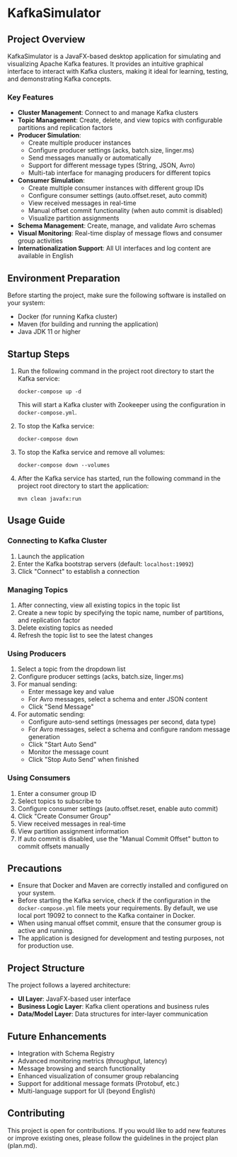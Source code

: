 # KafkaSimulator

## Project Overview
KafkaSimulator is a JavaFX-based desktop application for simulating and visualizing Apache Kafka features. It provides an intuitive graphical interface to interact with Kafka clusters, making it ideal for learning, testing, and demonstrating Kafka concepts.

### Key Features
- **Cluster Management**: Connect to and manage Kafka clusters
- **Topic Management**: Create, delete, and view topics with configurable partitions and replication factors
- **Producer Simulation**: 
  - Create multiple producer instances
  - Configure producer settings (acks, batch.size, linger.ms)
  - Send messages manually or automatically
  - Support for different message types (String, JSON, Avro)
  - Multi-tab interface for managing producers for different topics
- **Consumer Simulation**:
  - Create multiple consumer instances with different group IDs
  - Configure consumer settings (auto.offset.reset, auto commit)
  - View received messages in real-time
  - Manual offset commit functionality (when auto commit is disabled)
  - Visualize partition assignments
- **Schema Management**: Create, manage, and validate Avro schemas
- **Visual Monitoring**: Real-time display of message flows and consumer group activities
- **Internationalization Support**: All UI interfaces and log content are available in English

## Environment Preparation
Before starting the project, make sure the following software is installed on your system:
- Docker (for running Kafka cluster)
- Maven (for building and running the application)
- Java JDK 11 or higher

## Startup Steps
1. Run the following command in the project root directory to start the Kafka service:
   ```
   docker-compose up -d
   ```
   This will start a Kafka cluster with Zookeeper using the configuration in `docker-compose.yml`.

2. To stop the Kafka service:
   ```
   docker-compose down
   ```

3. To stop the Kafka service and remove all volumes:
   ```
   docker-compose down --volumes
   ```

4. After the Kafka service has started, run the following command in the project root directory to start the application:
   ```
   mvn clean javafx:run
   ```

## Usage Guide

### Connecting to Kafka Cluster
1. Launch the application
2. Enter the Kafka bootstrap servers (default: `localhost:19092`)
3. Click "Connect" to establish a connection

### Managing Topics
1. After connecting, view all existing topics in the topic list
2. Create a new topic by specifying the topic name, number of partitions, and replication factor
3. Delete existing topics as needed
4. Refresh the topic list to see the latest changes

### Using Producers
1. Select a topic from the dropdown list
2. Configure producer settings (acks, batch.size, linger.ms)
3. For manual sending:
   - Enter message key and value
   - For Avro messages, select a schema and enter JSON content
   - Click "Send Message"
4. For automatic sending:
   - Configure auto-send settings (messages per second, data type)
   - For Avro messages, select a schema and configure random message generation
   - Click "Start Auto Send"
   - Monitor the message count
   - Click "Stop Auto Send" when finished

### Using Consumers
1. Enter a consumer group ID
2. Select topics to subscribe to
3. Configure consumer settings (auto.offset.reset, enable auto commit)
4. Click "Create Consumer Group"
5. View received messages in real-time
6. View partition assignment information
7. If auto commit is disabled, use the "Manual Commit Offset" button to commit offsets manually

## Precautions
- Ensure that Docker and Maven are correctly installed and configured on your system.
- Before starting the Kafka service, check if the configuration in the `docker-compose.yml` file meets your requirements. By default, we use local port 19092 to connect to the Kafka container in Docker.
- When using manual offset commit, ensure that the consumer group is active and running.
- The application is designed for development and testing purposes, not for production use.

## Project Structure
The project follows a layered architecture:
- **UI Layer**: JavaFX-based user interface
- **Business Logic Layer**: Kafka client operations and business rules
- **Data/Model Layer**: Data structures for inter-layer communication

## Future Enhancements
- Integration with Schema Registry
- Advanced monitoring metrics (throughput, latency)
- Message browsing and search functionality
- Enhanced visualization of consumer group rebalancing
- Support for additional message formats (Protobuf, etc.)
- Multi-language support for UI (beyond English)

## Contributing
This project is open for contributions. If you would like to add new features or improve existing ones, please follow the guidelines in the project plan (plan.md).
